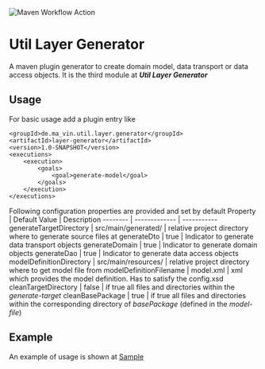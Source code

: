![Maven Workflow Action](https://github.com/Ma-Vin/de.ma_vin.util.layerGenerator/actions/workflows/maven.yml/badge.svg)

# Util Layer Generator
A maven plugin generator to create domain model, data transport or data access objects.
It is the third module at ***Util Layer Generator***

## Usage
For basic usage add a plugin entry like
```
<groupId>de.ma_vin.util.layer.generator</groupId>
<artifactId>layer-generator</artifactId>
<version>1.0-SNAPSHOT</version>
<executions>
    <execution>
        <goals>
            <goal>generate-model</goal>
        </goals>
    </execution>
</executions>
````
Following configuration properties are provided and set by default
Property | Default Value | Description
-------- | ------------- | -----------
generateTargetDirectory | src/main/generated/ | relative project directory where to generate source files at
generateDto | true | Indicator to generate data transport objects
generateDomain | true | Indicator to generate domain objects
generateDao | true | Indicator to generate data access objects
modelDefinitionDirectory | src/main/resources/ | relative project directory where to get model file from
modelDefinitionFilename | model.xml | xml which provides the model definition. Has to satisfy the config.xsd
cleanTargetDirectory | false | if true all files and directories within the *generate-target*
cleanBasePackage | true | if true all files and directories within the corresponding directory of *basePackage* (defined in the *model-file*)

## Example
An example of usage is shown at [Sample](../layer-generator-sample/README.md)